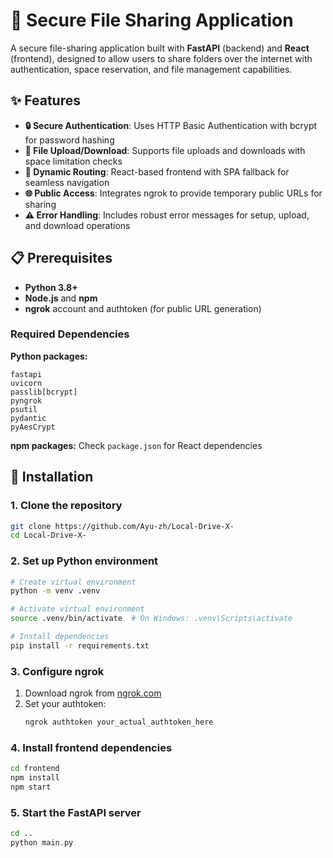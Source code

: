 # 🔐 Secure File Sharing Application

A secure file-sharing application built with **FastAPI** (backend) and **React** (frontend), designed to allow users to share folders over the internet with authentication, space reservation, and file management capabilities.

## ✨ Features

- **🔒 Secure Authentication**: Uses HTTP Basic Authentication with bcrypt for password hashing
- **📁 File Upload/Download**: Supports file uploads and downloads with space limitation checks
- **🚀 Dynamic Routing**: React-based frontend with SPA fallback for seamless navigation
- **🌐 Public Access**: Integrates ngrok to provide temporary public URLs for sharing
- **⚠️ Error Handling**: Includes robust error messages for setup, upload, and download operations

## 📋 Prerequisites

- **Python 3.8+**
- **Node.js** and **npm**
- **ngrok** account and authtoken (for public URL generation)

### Required Dependencies

**Python packages:**
```
fastapi
uvicorn
passlib[bcrypt]
pyngrok
psutil
pydantic
pyAesCrypt
```

**npm packages:** Check `package.json` for React dependencies

## 🚀 Installation

### 1. Clone the repository
```bash
git clone https://github.com/Ayu-zh/Local-Drive-X-
cd Local-Drive-X-
```

### 2. Set up Python environment
```bash
# Create virtual environment
python -m venv .venv

# Activate virtual environment
source .venv/bin/activate  # On Windows: .venv\Scripts\activate

# Install dependencies
pip install -r requirements.txt
```

### 3. Configure ngrok
1. Download ngrok from [ngrok.com](https://ngrok.com)
2. Set your authtoken:
   ```bash
   ngrok authtoken your_actual_authtoken_here
   ```

### 4. Install frontend dependencies
```bash
cd frontend
npm install
npm start
```

### 5. Start the FastAPI server
```bash
cd ..
python main.py
```

